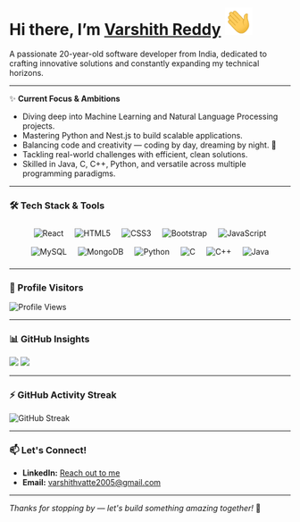 # Hi there, I’m <a href="https://www.linkedin.com/in/varshith-reddy-a8514b257/">Varshith Reddy</a> <img src="https://raw.githubusercontent.com/ABSphreak/ABSphreak/master/gifs/Hi.gif" width="50px">

A passionate 20-year-old software developer from India, dedicated to crafting innovative solutions and constantly expanding my technical horizons.

---

✨ **Current Focus & Ambitions**

- Diving deep into Machine Learning and Natural Language Processing projects.
- Mastering Python and Nest.js to build scalable applications.
- Balancing code and creativity — coding by day, dreaming by night. 🚀
- Tackling real-world challenges with efficient, clean solutions.
- Skilled in Java, C, C++, Python, and versatile across multiple programming paradigms.

---

### 🛠️ Tech Stack & Tools

<p align="center">
  <img src="https://cdn.jsdelivr.net/gh/devicons/devicon/icons/react/react-original.svg" alt="React" width="60" height="60" style="margin: 8px;"/>
  <img src="https://cdn.jsdelivr.net/gh/devicons/devicon/icons/html5/html5-original.svg" alt="HTML5" width="60" height="60" style="margin: 8px;"/>
  <img src="https://cdn.jsdelivr.net/gh/devicons/devicon/icons/css3/css3-original.svg" alt="CSS3" width="60" height="60" style="margin: 8px;"/>
  <img src="https://cdn.jsdelivr.net/gh/devicons/devicon/icons/bootstrap/bootstrap-original.svg" alt="Bootstrap" width="60" height="60" style="margin: 8px;"/>
  <img src="https://cdn.jsdelivr.net/gh/devicons/devicon/icons/javascript/javascript-original.svg" alt="JavaScript" width="60" height="60" style="margin: 8px;"/>
  <img src="https://cdn.jsdelivr.net/gh/devicons/devicon/icons/mysql/mysql-original.svg" alt="MySQL" width="60" height="60" style="margin: 8px;"/>
  <img src="https://cdn.jsdelivr.net/gh/devicons/devicon/icons/mongodb/mongodb-original.svg" alt="MongoDB" width="60" height="60" style="margin: 8px;"/>
  <img src="https://cdn.jsdelivr.net/gh/devicons/devicon/icons/python/python-original.svg" alt="Python" width="60" height="60" style="margin: 8px;"/>
  <img src="https://cdn.jsdelivr.net/gh/devicons/devicon/icons/c/c-original.svg" alt="C" width="60" height="60" style="margin: 8px;"/>
  <img src="https://cdn.jsdelivr.net/gh/devicons/devicon/icons/cplusplus/cplusplus-original.svg" alt="C++" width="60" height="60" style="margin: 8px;"/>
  <img src="https://cdn.jsdelivr.net/gh/devicons/devicon/icons/java/java-original.svg" alt="Java" width="60" height="60" style="margin: 8px;"/>
</p>

---

### 👀 Profile Visitors

![Profile Views](https://komarev.com/ghpvc/?username=varshithvatte24&color=blue&style=flat)

---

### 📊 GitHub Insights

<p float="left">
  <img src="https://github-readme-stats.vercel.app/api?username=varshithvatte24&show_icons=true&theme=dracula" width="48%" />
  <img src="https://github-readme-stats.vercel.app/api/top-langs/?username=varshithvatte24&layout=compact&theme=dracula" width="48%" />
</p>

---

### ⚡ GitHub Activity Streak

![GitHub Streak](https://github-readme-streak-stats.herokuapp.com/?user=varshithvatte24&theme=dracula)

---

### 📫 Let's Connect!

- **LinkedIn:** [Reach out to me](https://www.linkedin.com/in/varshith-reddy-a8514b257/)
- **Email:** varshithvatte2005@gmail.com

---

*Thanks for stopping by — let's build something amazing together!* 🚀
